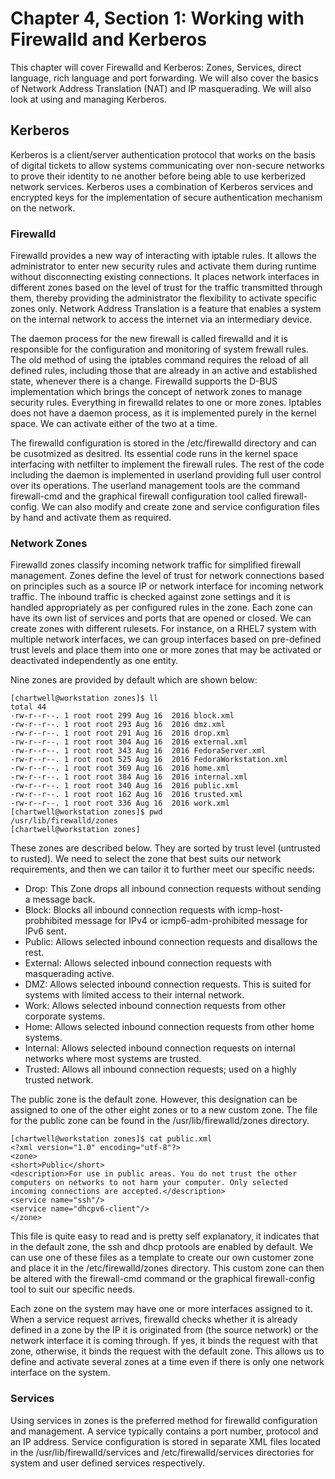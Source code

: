 # Chapter 4, Section 1: Working with Firewalld and Kerberos

This chapter will cover Firewalld and Kerberos: Zones, Services, direct language, rich language and port forwarding. We will also cover the basics of Network Address Translation (NAT) and IP masquerading. We will also look at using and managing Kerberos.

## Kerberos

Kerberos is a client/server authentication protocol that works on the basis of digital tickets to allow systems communicating over non-secure networks to prove their identity to ne another before being able to use kerberized network services. Kerberos uses a combination of Kerberos services and encrypted keys for the implementation of secure authentication mechanism on the network.

### Firewalld

Firewalld provides a new way of interacting with iptable rules. It allows the administrator to enter new security rules and activate them during runtime without disconnecting existing connections. It places network interfaces in different zones based on the level of trust for the traffic transmitted through them, thereby providing the administrator the flexibility to activate specific zones only. Network Address Translation is a feature that enables a system on the internal network to access the internet via an intermediary device.

The daemon process for the new firewall is called firewalld and it is responsible for the configuration and monitoring of system frewall rules. The old method of using the iptables command requires the reload of all defined rules, including those that are already in an active and established state, whenever there is a change. Firewalld supports the D-BUS implementation which brings the concept of network zones to manage security rules. Everything in firewalld relates to one or more zones. Iptables does not have a daemon process, as it is implemented purely in the kernel space. We can activate either of the two at a time.

The firewalld configuration is stored in the /etc/firewalld directory and can be cusotmized as desitred. Its essential code runs in the kernel space interfacing with netfilter to implement the firewall rules. The rest of the code including the daemon is implemented in userland providing full user control over its operations. The userland management tools are the command firewall-cmd and the graphical firewall configuration tool called firewall-config. We can also modify and create zone and service configuration files by hand and activate them as required.

### Network Zones

Firewalld zones classify incoming network traffic for simplified firewall management. Zones define the level of trust for network connections based on principles such as a source IP or network interface for incoming network traffic. The inbound traffic is checked against zone settings and it is handled appropriately as per configured rules in the zone. Each zone can have its own list of services and ports that are opened or closed. We can create zones with different rulesets. For instance, on a RHEL7 system with multiple network interfaces, we can group interfaces based on pre-defined trust levels and place them into one or more zones that may be activated or deactivated independently as one entity.

Nine zones are provided by default which are shown below:

```
[chartwell@workstation zones]$ ll
total 44
-rw-r--r--. 1 root root 299 Aug 16  2016 block.xml
-rw-r--r--. 1 root root 293 Aug 16  2016 dmz.xml
-rw-r--r--. 1 root root 291 Aug 16  2016 drop.xml
-rw-r--r--. 1 root root 304 Aug 16  2016 external.xml
-rw-r--r--. 1 root root 343 Aug 16  2016 FedoraServer.xml
-rw-r--r--. 1 root root 525 Aug 16  2016 FedoraWorkstation.xml
-rw-r--r--. 1 root root 369 Aug 16  2016 home.xml
-rw-r--r--. 1 root root 384 Aug 16  2016 internal.xml
-rw-r--r--. 1 root root 340 Aug 16  2016 public.xml
-rw-r--r--. 1 root root 162 Aug 16  2016 trusted.xml
-rw-r--r--. 1 root root 336 Aug 16  2016 work.xml
[chartwell@workstation zones]$ pwd
/usr/lib/firewalld/zones
[chartwell@workstation zones]
```

These zones are described below. They are sorted by trust level (untrusted to rusted). We need to select the zone that best suits our network requirements, and then we can tailor it to further meet our specific needs:

- Drop: This Zone drops all inbound connection requests without sending a message back.
- Block: Blocks all inbound connection requests with icmp-host-probhibited message for IPv4 or icmp6-adm-prohibited message for IPv6 sent.
- Public: Allows selected inbound connection requests and disallows the rest.
- External: Allows selected inbound connection requests with masquerading active.
- DMZ: Allows selected inbound connection requests. This is suited for systems with limited access to their internal network.
- Work: Allows selected inbound connection requests from other corporate systems.
- Home: Allows selected inbound connection requests from other home systems.
- Internal: Allows selected inbound connection requests on internal networks where most systems are trusted.
- Trusted: Allows all inbound connection requests; used on a highly trusted network.

The public zone is the default zone. However, this designation can be assigned to one of the other eight zones or to a new custom zone. The file for the public zone can be found in the /usr/lib/firewalld/zones directory.

```
[chartwell@workstation zones]$ cat public.xml
<?xml version="1.0" encoding="utf-8"?>
<zone>
<short>Public</short>
<description>For use in public areas. You do not trust the other computers on networks to not harm your computer. Only selected incoming connections are accepted.</description>
<service name="ssh"/>
<service name="dhcpv6-client"/>
</zone>
```

This file is quite easy to read and is pretty self explanatory, it indicates that in the default zone, the ssh and dhcp protools are enabled by default. We can use one of these files as a template to create our own customer zone and place it in the /etc/firewalld/zones directory. This custom zone can then be altered with the firewall-cmd command or the graphical firewall-config tool to suit our specific needs.

Each zone on the system may have one or more interfaces assigned to it. When a service request arrives, firewalld checks whether it is already defined in a zone by the IP it is originated from (the source network) or the network interface it is coming through. If yes, it binds the request with that zone, otherwise, it binds the request with the default zone. This allows us to define and activate several zones at a time even if there is only one network interface on the system.

### Services
Using services in zones is the preferred method for firewalld configuration and management. A service typically contains a port number, protocol and an IP address. Service configuration is stored in separate XML files located in the /usr/lib/firewalld/services and /etc/firewalld/services directories for system and user defined services respectively. 
